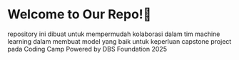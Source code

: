 # Welcome to Our Repo!🌟
repository ini dibuat untuk mempermudah kolaborasi dalam tim machine learning dalam membuat model yang baik untuk keperluan capstone project pada Coding Camp Powered by DBS Foundation 2025
